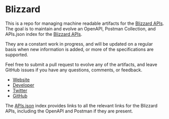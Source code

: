 # BlizzardThis is a repo for managing machine readable artifacts for the [Blizzard APIs](https://www.blizzard.com). The goal is to maintain and evolve an OpenAPI, Postman Collection, and APIs.json index for the [Blizzard APIs](https://www.blizzard.com).They are a constant work in progress, and will be updated on a regular basis when new information is added, or more of the specifications are supported.Feel free to submit a pull request to evolve any of the artifacts, and leave GitHub issues if you have any questions, comments, or feedback.- [Website](https://www.blizzard.com)- [Developer](https://www.blizzard.com)- [Twitter](Blizzard_Ent)- [GitHub](https://github.com/Blizzard)The [APIs.json](https://github.com/api-evangelist/blizzard/blob/master/apis.json) index provides links to all the relevant links for the Blizzard APIs, including the OpenAPI and Postman if they are present.
